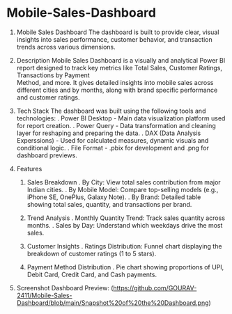 # Mobile-Sales-Dashboard
1. Mobile Sales Dashboard
   The dashboard is built to provide clear, visual insights into sales performance, customer behavior, and transaction trends across various dimensions.

2. Description
   Mobile Sales Dashboard is a visually and analytical Power BI report designed to track key metrics like Total Sales, Customer Ratings, Transactions by Payment     
   Method, and more. It gives detailed insights into mobile sales across different cities and by months, along with brand specific performance and customer ratings.

3. Tech Stack
   The dashboard was built using the following tools and technologies:
   . Power BI Desktop - Main data visualization platform used for report creation.
   . Power Query - Data transformation and cleaning layer for reshaping and preparing the data.
   . DAX (Data Analysis Experssions) - Used for calculated measures, dynamic visuals and conditional logic.
   . File Format - .pbix for development and .png for dashboard previews.

4. Features
   1. Sales Breakdown
    . By City: View total sales contribution from major Indian cities.
    . By Mobile Model: Compare top-selling models (e.g., iPhone SE, OnePlus, Galaxy Note).
    . By Brand: Detailed table showing total sales, quantity, and transactions per brand.

   2. Trend Analysis
    . Monthly Quantity Trend: Track sales quantity across months.
    . Sales by Day: Understand which weekdays drive the most sales.

   3. Customer Insights
    . Ratings Distribution: Funnel chart displaying the breakdown of customer ratings (1 to 5 stars).

   4. Payment Method Distribution
    . Pie chart showing proportions of UPI, Debit Card, Credit Card, and Cash payments.
      
5. Screenshot
   Dashboard Preview: (https://github.com/GOURAV-2411/Mobile-Sales-Dashboard/blob/main/Snapshot%20of%20the%20Dashboard.png)
